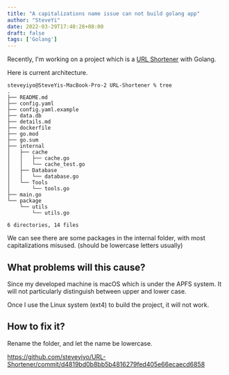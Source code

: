 ```yaml
---
title: "A capitalizations name issue can not build golang app"
author: "SteveYi"
date: 2022-03-29T17:40:28+08:00
draft: false
tags: ['Golang']
---
```


Recently, I'm working on a project which is a [URL Shortener](https://github.com/steveyiyo/URL-Shortener) with Golang.

Here is current architecture.

```
steveyiyo@SteveYis-MacBook-Pro-2 URL-Shortener % tree
.
├── README.md
├── config.yaml
├── config.yaml.example
├── data.db
├── details.md
├── dockerfile
├── go.mod
├── go.sum
├── internal
│   ├── cache
│   │   ├── cache.go
│   │   └── cache_test.go
│   ├── Database
│   │   └── database.go
│   └── Tools
│       └── tools.go
├── main.go
└── package
    └── utils
        └── utils.go

6 directories, 14 files
```

We can see there are some packages in the internal folder, with most capitalizations misused. (should be lowercase letters usually)

## What problems will this cause?

Since my developed machine is macOS which is under the APFS system. It will not particularly distinguish between upper and lower case.

Once I use the Linux system (ext4) to build the project, it will not work.

## How to fix it?

Rename the folder, and let the name be lowercase.

https://github.com/steveyiyo/URL-Shortener/commit/d4819bd0b8bb5b4816279fed405e66ecaecd6858
